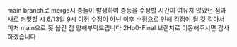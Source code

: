 main branch로 merge시 충돌이 발생하여 충동을 수정할 시간이 여유치 않았던 점과
새로 커밋할 시 6/13일 9시 이전 수정이 아닌 이후 수정으로 인해 감점이 될 것 같아서
미처 main으로 못 옮긴 점 양해부탁드립니다
2Ho0-Final 브랜치로 이동해주시면 감사하겠습니다 
